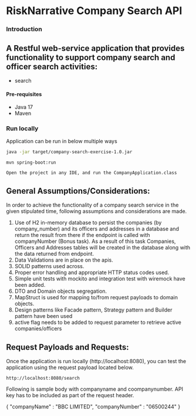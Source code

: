 # RiskNarrative Company Search API

### Introduction

A Restful web-service application that provides functionality to support company search and officer search activities:
-

- search

#### Pre-requisites

- Java 17
- Maven


### Run locally

Application can be run in below multiple ways

```bash
java -jar target/company-search-exercise-1.0.jar
```

```
mvn spring-boot:run
```

````
Open the project in any IDE, and run the CompanyApplication.class
````
## General Assumptions/Considerations:
In order to achieve the functionality of a company search service in the given stipulated time, following assumptions and considerations are made.

1. Use of H2 in-memory database to persist the companies (by company_number) and its officers and addresses in a database 
and return the result from there if the endpoint is called with companyNumber (Bonus task). As a result of this task Companies, 
Officers and Addresses tables will be created in the database along with the data returned from endpoint.
2. Data Validations are in place on the apis.
3. SOLID patterns used across.
4. Proper error handling and appropriate HTTP status codes used.
5. Simple unit tests with mockito and integration test with wiremock have been added.
6. DTO and Domain objects segregation.
7. MapStruct is used for mapping to/from request payloads to domain objects.
8. Design patterns like Facade pattern, Strategy pattern and Builder pattern have been used
9. active flag needs to be added to request parameter to retrieve active companies/officers

## Request Payloads and Requests:

Once the application is run locally (http://localhost:8080), you can test the application using the request payload located below.

    http://localhost:8080/search

Following is sample body with companyname and coompanynumber. API key has to be included as part of the request header.

{
"companyName" : "BBC LIMITED",
"companyNumber" : "06500244"
}







